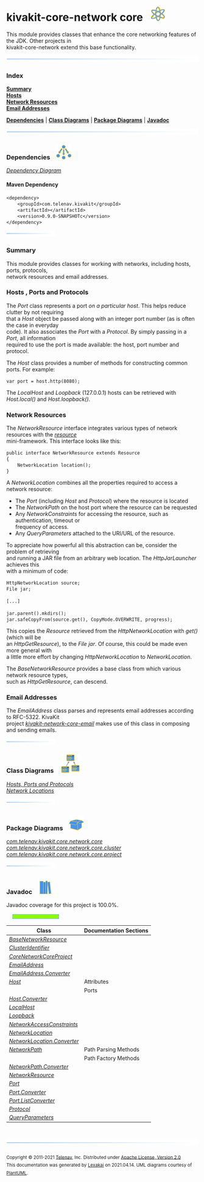 # kivakit-core-network core &nbsp;&nbsp;![](../../../documentation/images/nucleus-40.png)

This module provides classes that enhance the core networking features of the JDK. Other projects in  
kivakit-core-network extend this base functionality.

![](documentation/images/horizontal-line.png)

### Index

[**Summary**](#summary)  
[**Hosts**](#hosts)  
[**Network Resources**](#network-resources)  
[**Email Addresses**](#email-addresses)  

[**Dependencies**](#dependencies) | [**Class Diagrams**](#class-diagrams) | [**Package Diagrams**](#package-diagrams) | [**Javadoc**](#javadoc)

![](documentation/images/horizontal-line.png)

### Dependencies <a name="dependencies"></a> &nbsp;&nbsp; ![](documentation/images/dependencies-40.png)

[*Dependency Diagram*](documentation/diagrams/dependencies.svg)

#### Maven Dependency

    <dependency>
        <groupId>com.telenav.kivakit</groupId>
        <artifactId></artifactId>
        <version>0.9.0-SNAPSHOTc</version>
    </dependency>

![](documentation/images/short-horizontal-line.png)

[//]: # (start-user-text)

### Summary <a name = "summary"></a>

This module provides classes for working with networks, including hosts, ports, protocols,  
network resources and email addresses.

### Hosts <a name = "hosts"></a>, Ports and Protocols

The *Port* class represents a port *on a particular host*. This helps reduce clutter by not requiring  
that a *Host* object be passed along with an integer port number (as is often the case in everyday  
code). It also associates the *Port* with a *Protocol*. By simply passing in a *Port*, all information  
required to use the port is made available: the host, port number and protocol.

The *Host* class provides a number of methods for constructing common ports. For example:

    var port = host.http(8080);

The *LocalHost* and *Loopback* (127.0.0.1) hosts can be retrieved with *Host.local()* and *Host.loopback()*.

### Network Resources <a name = "network-resources"></a>

The *NetworkResource* interface integrates various types of network resources with the [*resource*](../../resource/README.md)  
mini-framework. This interface looks like this:

    public interface NetworkResource extends Resource
    {
        NetworkLocation location();
    }

A *NetworkLocation* combines all the properties required to access a network resource:

* The *Port* (including *Host* and *Protocol*) where the resource is located
* The *NetworkPath* on the host port where the resource can be requested
* Any *NetworkConstraints* for accessing the resource, such as authentication, timeout or  
  frequency of access.
* Any *QueryParameters* attached to the URI/URL of the resource.

To appreciate how powerful all this abstraction can be, consider the problem of retrieving  
and running a JAR file from an arbitrary web location. The *HttpJarLauncher* achieves this  
with a minimum of code:

    HttpNetworkLocation source;
    File jar;

    [...]

    jar.parent().mkdirs();
    jar.safeCopyFrom(source.get(), CopyMode.OVERWRITE, progress);

This copies the *Resource* retrieved from the *HttpNetworkLocation* with *get()* (which will be  
an *HttpGetResource*), to the *File* *jar*. Of course, this could be made even more general with  
a little more effort by changing *HttpNetworkLocation* to *NetworkLocation*.

The *BaseNetworkResource* provides a base class from which various network resource types,  
such as *HttpGetResource*, can descend.

### Email Addresses <a name = "email-addresses"></a>

The *EmailAddress* class parses and represents email addresses according to RFC-5322. KivaKit  
project [*kivakit-network-core-email*](../email/README.md) makes use of this class in composing and sending emails.

[//]: # (end-user-text)

![](documentation/images/short-horizontal-line.png)

### Class Diagrams <a name="class-diagrams"></a> &nbsp; &nbsp; ![](documentation/images/diagram-48.png)

[*Hosts, Ports and Protocols*](documentation/diagrams/diagram-port.svg)  
[*Network Locations*](documentation/diagrams/diagram-network-location.svg)  

![](documentation/images/short-horizontal-line.png)

### Package Diagrams <a name="package-diagrams"></a> &nbsp;&nbsp; ![](documentation/images/box-40.png)

[*com.telenav.kivakit.core.network.core*](documentation/diagrams/com.telenav.kivakit.core.network.core.svg)  
[*com.telenav.kivakit.core.network.core.cluster*](documentation/diagrams/com.telenav.kivakit.core.network.core.cluster.svg)  
[*com.telenav.kivakit.core.network.core.project*](documentation/diagrams/com.telenav.kivakit.core.network.core.project.svg)  

![](documentation/images/short-horizontal-line.png)

### Javadoc <a name="javadoc"></a> &nbsp;&nbsp; ![](documentation/images/books-40.png)

Javadoc coverage for this project is 100.0%.  
  
&nbsp; &nbsp;  ![](documentation/images/meter-100-12.png)



| Class | Documentation Sections |
|---|---|
| [*BaseNetworkResource*](https://telenav.github.io/kivakit-data/javadoc/kivakit.core.network.core/com/telenav/kivakit/core/network/core/BaseNetworkResource.html) |  |  
| [*ClusterIdentifier*](https://telenav.github.io/kivakit-data/javadoc/kivakit.core.network.core/com/telenav/kivakit/core/network/core/cluster/ClusterIdentifier.html) |  |  
| [*CoreNetworkCoreProject*](https://telenav.github.io/kivakit-data/javadoc/kivakit.core.network.core/com/telenav/kivakit/core/network/core/project/CoreNetworkCoreProject.html) |  |  
| [*EmailAddress*](https://telenav.github.io/kivakit-data/javadoc/kivakit.core.network.core/com/telenav/kivakit/core/network/core/EmailAddress.html) |  |  
| [*EmailAddress.Converter*](https://telenav.github.io/kivakit-data/javadoc/kivakit.core.network.core/com/telenav/kivakit/core/network/core/EmailAddress.Converter.html) |  |  
| [*Host*](https://telenav.github.io/kivakit-data/javadoc/kivakit.core.network.core/com/telenav/kivakit/core/network/core/Host.html) | Attributes |  
| | Ports |  
| [*Host.Converter*](https://telenav.github.io/kivakit-data/javadoc/kivakit.core.network.core/com/telenav/kivakit/core/network/core/Host.Converter.html) |  |  
| [*LocalHost*](https://telenav.github.io/kivakit-data/javadoc/kivakit.core.network.core/com/telenav/kivakit/core/network/core/LocalHost.html) |  |  
| [*Loopback*](https://telenav.github.io/kivakit-data/javadoc/kivakit.core.network.core/com/telenav/kivakit/core/network/core/Loopback.html) |  |  
| [*NetworkAccessConstraints*](https://telenav.github.io/kivakit-data/javadoc/kivakit.core.network.core/com/telenav/kivakit/core/network/core/NetworkAccessConstraints.html) |  |  
| [*NetworkLocation*](https://telenav.github.io/kivakit-data/javadoc/kivakit.core.network.core/com/telenav/kivakit/core/network/core/NetworkLocation.html) |  |  
| [*NetworkLocation.Converter*](https://telenav.github.io/kivakit-data/javadoc/kivakit.core.network.core/com/telenav/kivakit/core/network/core/NetworkLocation.Converter.html) |  |  
| [*NetworkPath*](https://telenav.github.io/kivakit-data/javadoc/kivakit.core.network.core/com/telenav/kivakit/core/network/core/NetworkPath.html) | Path Parsing Methods |  
| | Path Factory Methods |  
| [*NetworkPath.Converter*](https://telenav.github.io/kivakit-data/javadoc/kivakit.core.network.core/com/telenav/kivakit/core/network/core/NetworkPath.Converter.html) |  |  
| [*NetworkResource*](https://telenav.github.io/kivakit-data/javadoc/kivakit.core.network.core/com/telenav/kivakit/core/network/core/NetworkResource.html) |  |  
| [*Port*](https://telenav.github.io/kivakit-data/javadoc/kivakit.core.network.core/com/telenav/kivakit/core/network/core/Port.html) |  |  
| [*Port.Converter*](https://telenav.github.io/kivakit-data/javadoc/kivakit.core.network.core/com/telenav/kivakit/core/network/core/Port.Converter.html) |  |  
| [*Port.ListConverter*](https://telenav.github.io/kivakit-data/javadoc/kivakit.core.network.core/com/telenav/kivakit/core/network/core/Port.ListConverter.html) |  |  
| [*Protocol*](https://telenav.github.io/kivakit-data/javadoc/kivakit.core.network.core/com/telenav/kivakit/core/network/core/Protocol.html) |  |  
| [*QueryParameters*](https://telenav.github.io/kivakit-data/javadoc/kivakit.core.network.core/com/telenav/kivakit/core/network/core/QueryParameters.html) |  |  

[//]: # (start-user-text)



[//]: # (end-user-text)

<br/>

![](documentation/images/horizontal-line.png)

<sub>Copyright &#169; 2011-2021 [Telenav](http://telenav.com), Inc. Distributed under [Apache License, Version 2.0](LICENSE)</sub>  
<sub>This documentation was generated by [Lexakai](https://github.com/Telenav/lexakai) on 2021.04.14. UML diagrams courtesy
of [PlantUML](http://plantuml.com).</sub>


